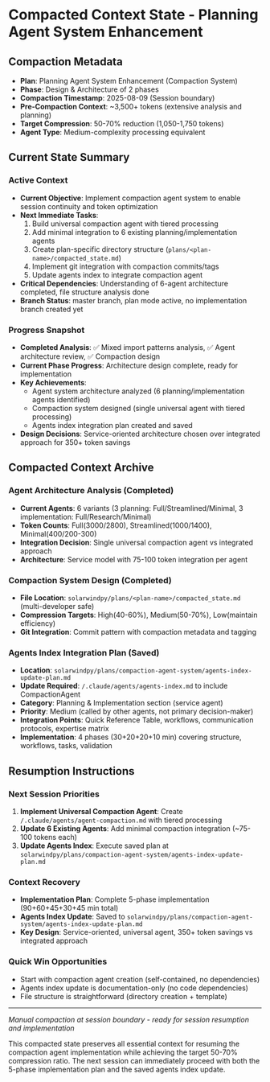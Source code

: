# Compacted Context State - Planning Agent System Enhancement

## Compaction Metadata
- **Plan**: Planning Agent System Enhancement (Compaction System)
- **Phase**: Design & Architecture of 2 phases
- **Compaction Timestamp**: 2025-08-09 (Session boundary)
- **Pre-Compaction Context**: ~3,500+ tokens (extensive analysis and planning)
- **Target Compression**: 50-70% reduction (1,050-1,750 tokens)
- **Agent Type**: Medium-complexity processing equivalent

## Current State Summary
### Active Context
- **Current Objective**: Implement compaction agent system to enable session continuity and token optimization
- **Next Immediate Tasks**: 
  1. Build universal compaction agent with tiered processing
  2. Add minimal integration to 6 existing planning/implementation agents
  3. Create plan-specific directory structure (`plans/<plan-name>/compacted_state.md`)
  4. Implement git integration with compaction commits/tags
  5. Update agents index to integrate compaction agent
- **Critical Dependencies**: Understanding of 6-agent architecture completed, file structure analysis done
- **Branch Status**: master branch, plan mode active, no implementation branch created yet

### Progress Snapshot
- **Completed Analysis**: ✅ Mixed import patterns analysis, ✅ Agent architecture review, ✅ Compaction design
- **Current Phase Progress**: Architecture design complete, ready for implementation
- **Key Achievements**: 
  - Agent system architecture analyzed (6 planning/implementation agents identified)
  - Compaction system designed (single universal agent with tiered processing)
  - Agents index integration plan created and saved
- **Design Decisions**: Service-oriented architecture chosen over integrated approach for 350+ token savings

## Compacted Context Archive
### Agent Architecture Analysis (Completed) 
- **Current Agents**: 6 variants (3 planning: Full/Streamlined/Minimal, 3 implementation: Full/Research/Minimal)
- **Token Counts**: Full(3000/2800), Streamlined(1000/1400), Minimal(400/200-300)
- **Integration Decision**: Single universal compaction agent vs integrated approach
- **Architecture**: Service model with 75-100 token integration per agent

### Compaction System Design (Completed)
- **File Location**: `solarwindpy/plans/<plan-name>/compacted_state.md` (multi-developer safe)
- **Compression Targets**: High(40-60%), Medium(50-70%), Low(maintain efficiency)
- **Git Integration**: Commit pattern with compaction metadata and tagging

### Agents Index Integration Plan (Saved)
- **Location**: `solarwindpy/plans/compaction-agent-system/agents-index-update-plan.md`
- **Update Required**: `/.claude/agents/agents-index.md` to include CompactionAgent
- **Category**: Planning & Implementation section (service agent)
- **Priority**: Medium (called by other agents, not primary decision-maker)
- **Integration Points**: Quick Reference Table, workflows, communication protocols, expertise matrix
- **Implementation**: 4 phases (30+20+20+10 min) covering structure, workflows, tasks, validation

## Resumption Instructions
### Next Session Priorities
1. **Implement Universal Compaction Agent**: Create `/.claude/agents/agent-compaction.md` with tiered processing
2. **Update 6 Existing Agents**: Add minimal compaction integration (~75-100 tokens each)
3. **Update Agents Index**: Execute saved plan at `solarwindpy/plans/compaction-agent-system/agents-index-update-plan.md`

### Context Recovery
- **Implementation Plan**: Complete 5-phase implementation (90+60+45+30+45 min total)
- **Agents Index Update**: Saved to `solarwindpy/plans/compaction-agent-system/agents-index-update-plan.md`
- **Key Design**: Service-oriented, universal agent, 350+ token savings vs integrated approach

### Quick Win Opportunities
- Start with compaction agent creation (self-contained, no dependencies)
- Agents index update is documentation-only (no code dependencies)
- File structure is straightforward (directory creation + template)

---
*Manual compaction at session boundary - ready for session resumption and implementation*

This compacted state preserves all essential context for resuming the compaction agent implementation while achieving the target 50-70% compression ratio. The next session can immediately proceed with both the 5-phase implementation plan and the saved agents index update.